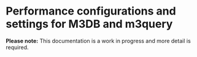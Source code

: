# Performance configurations and settings for M3DB and m3query

**Please note:** This documentation is a work in progress and more detail is required.
